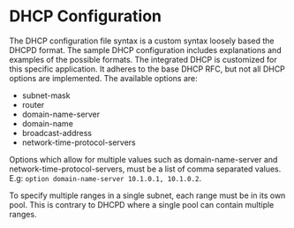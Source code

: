 # DHCP Configuration

The DHCP configuration file syntax is a custom syntax loosely based the DHCPD format. The sample DHCP configuration includes explanations and examples of the possible formats. The integrated DHCP is customized for this specific application. It adheres to the base DHCP RFC, but not all DHCP options are implemented. The available options are:

- subnet-mask
- router
- domain-name-server
- domain-name
- broadcast-address
- network-time-protocol-servers

Options which allow for multiple values such as domain-name-server and network-time-protocol-servers, must be a list of comma separated values. E.g: `option domain-name-server 10.1.0.1, 10.1.0.2`.

To specify multiple ranges in a single subnet, each range must be in its own pool. This is contrary to DHCPD where a single pool can contain multiple ranges.
